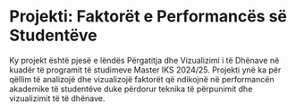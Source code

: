 # Projekti: Faktorët e Performancës së Studentëve

Ky projekt është pjesë e lëndës Përgatitja dhe Vizualizimi i të Dhënave në kuadër të programit të studimeve Master IKS 2024/25. 
Projekti ynë ka për qëllim të analizojë dhe vizualizojë faktorët që ndikojnë në performancën akademike të studentëve duke përdorur teknika të përpunimit dhe vizualizimit të të dhënave.

